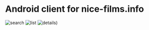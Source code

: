 # Android client for nice-films.info
![search](https://cloud.githubusercontent.com/assets/13981035/10711429/9e9ec9a0-7a83-11e5-84c2-fd1a960af42d.jpg)
![list](https://cloud.githubusercontent.com/assets/13981035/10711430/9ea19f9a-7a83-11e5-943b-86c730856541.jpg)
![details](https://cloud.githubusercontent.com/assets/13981035/10711431/9f1366ca-7a83-11e5-9298-46b371932e89.jpg))

